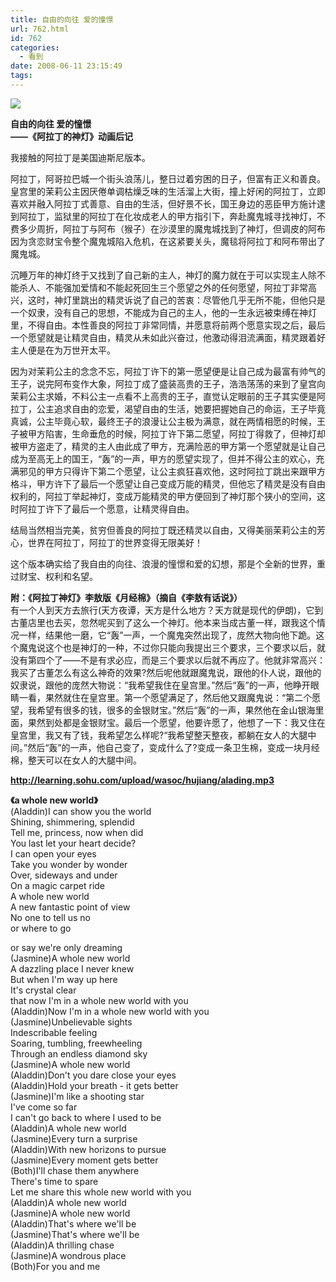 ```yaml
---
title: 自由的向往 爱的憧憬
url: 762.html
id: 762
categories:
  - 看到
date: 2008-06-11 23:15:49
tags:
---
```


![](http://photo.guolaijie.com/rooufer/attachments/month_0806/420086121621.jpg)  
  

**自由的向往 爱的憧憬  
——《阿拉丁的神灯》动画后记**

  
我接触的阿拉丁是美国迪斯尼版本。  
  
阿拉丁，阿哥拉巴城一个街头浪荡儿，整日过着穷困的日子，但富有正义和善良。皇宫里的茉莉公主因厌倦单调枯燥乏味的生活溜上大街，撞上好闲的阿拉丁，立即喜欢并融入阿拉丁式善意、自由的生活，但好景不长，国王身边的恶臣甲方施计逮到阿拉丁，监狱里的阿拉丁在化妆成老人的甲方指引下，奔赴魔鬼城寻找神灯，不费多少周折，阿拉丁与阿布（猴子）在沙漠里的魔鬼城找到了神灯，但调皮的阿布因为贪恋财宝令整个魔鬼城陷入危机，在这紧要关头，魔毯将阿拉丁和阿布带出了魔鬼城。  
  
沉睡万年的神灯终于又找到了自己新的主人，神灯的魔力就在于可以实现主人除不能杀人、不能强加爱情和不能起死回生三个愿望之外的任何愿望，阿拉丁非常高兴，这时，神灯里跳出的精灵诉说了自己的苦衷：尽管他几乎无所不能，但他只是一个奴隶，没有自己的思想，不能成为自己的主人，他的一生永远被束缚在神灯里，不得自由。本性善良的阿拉丁非常同情，并愿意将前两个愿意实现之后，最后一个愿望就是让精灵自由，精灵从未如此兴奋过，他激动得泪流满面，精灵跟着好主人便是在为万世开太平。  
  
因为对茉莉公主的念念不忘，阿拉丁许下的第一愿望便是让自己成为最富有帅气的王子，说完阿布变作大象，阿拉丁成了盛装高贵的王子，浩浩荡荡的来到了皇宫向茉莉公主求婚，不料公主一点看不上高贵的王子，直觉认定眼前的王子其实便是阿拉丁，公主追求自由的恋爱，渴望自由的生活，她要把握她自己的命运，王子毕竟真诚，公主毕竟心软，最终王子的浪漫让公主极为满意，就在两情相愿的时候，王子被甲方陷害，生命垂危的时候，阿拉丁许下第二愿望，阿拉丁得救了，但神灯却被甲方盗走了，精灵的主人由此成了甲方，充满险恶的甲方第一个愿望就是让自己成为至高无上的国王，“轰”的一声，甲方的愿望实现了，但并不得公主的欢心，充满邪见的甲方只得许下第二个愿望，让公主疯狂喜欢他，这时阿拉丁跳出来跟甲方格斗，甲方许下了最后一个愿望让自己变成万能的精灵，但他忘了精灵是没有自由权利的，阿拉丁举起神灯，变成万能精灵的甲方便回到了神灯那个狭小的空间，这时阿拉丁许下了最后一个愿意，让精灵得自由。  
  
结局当然相当完美，贫穷但善良的阿拉丁既还精灵以自由，又得美丽茉莉公主的芳心，世界在阿拉丁，阿拉丁的世界变得无限美好！  
  
这个版本确实给了我自由的向往、浪漫的憧憬和爱的幻想，那是个全新的世界，重过财宝、权利和名望。  
  
  
**附：《阿拉丁神灯》李敖版《月经棉》（摘自《李敖有话说》）**  
有一个人到天方去旅行(天方夜谭，天方是什么地方？天方就是现代的伊朗)，它到古董店里也去买，忽然呢买到了这么一个神灯。他本来当成古董一样，跟我这个情况一样，结果他一磨，它“轰”一声，一个魔鬼突然出现了，庞然大物向他下跪。这个魔鬼说这个也是神灯的一种，不过你只能向我提出三个要求，三个要求以后，就没有第四个了——不是有求必应，而是三个要求以后就不再应了。他就非常高兴：我买了古董怎么有这么神奇的效果?然后呢他就跟魔鬼说，跟他的仆人说，跟他的奴隶说，跟他的庞然大物说：“我希望我住在皇宫里。”然后“轰”的一声，他睁开眼睛一看，果然就住在皇宫里。第一个愿望满足了，然后他又跟魔鬼说：“第二个愿望，我希望有很多的钱，很多的金银财宝。”然后“轰”的一声，果然他在金山银海里面，果然到处都是金银财宝。最后一个愿望，他要许愿了，他想了一下：我又住在皇宫里，我又有了钱，我希望怎么样呢?“我希望整天整夜，都躺在女人的大腿中间。”然后“轰”的一声，他自己变了，变成什么了?变成一条卫生棉，变成一块月经棉，整天可以在女人的大腿中间。  
  
  
**http://learning.sohu.com/upload/wasoc/hujiang/alading.mp3**  
  
**《a whole new world》**  
(Aladdin)I can show you the world  
Shining, shimmering, splendid  
Tell me, princess, now when did  
You last let your heart decide?  
I can open your eyes  
Take you wonder by wonder  
Over, sideways and under  
On a magic carpet ride  
A whole new world  
A new fantastic point of view  
No one to tell us no  
or where to go  
  
or say we're only dreaming  
(Jasmine)A whole new world  
A dazzling place I never knew  
But when I'm way up here  
It's crystal clear  
that now I'm in a whole new world with you  
(Aladdin)Now I'm in a whole new world with you  
(Jasmine)Unbelievable sights  
Indescribable feeling  
Soaring, tumbling, freewheeling  
Through an endless diamond sky  
(Jasmine)A whole new world  
(Aladdin)Don't you dare close your eyes  
(Aladdin)Hold your breath - it gets better  
(Jasmine)I'm like a shooting star  
I've come so far  
I can't go back to where I used to be  
(Aladdin)A whole new world  
(Jasmine)Every turn a surprise  
(Aladdin)With new horizons to pursue  
(Jasmine)Every moment gets better  
(Both)I'll chase them anywhere  
There's time to spare  
Let me share this whole new world with you  
(Aladdin)A whole new world  
(Jasmine)A whole new world  
(Aladdin)That's where we'll be  
(Jasmine)That's where we'll be  
(Aladdin)A thrilling chase  
(Jasmine)A wondrous place  
(Both)For you and me